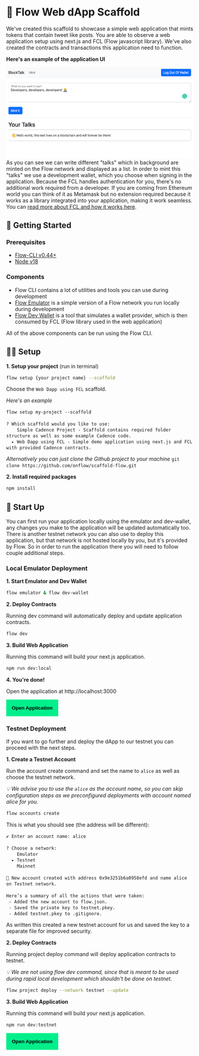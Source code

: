 # 👋  Flow Web dApp Scaffold
We've created this scaffold to showcase a simple web application that mints tokens that contain tweet like posts. 
You are able to observe a web application setup using next.js and FCL (Flow javascript library). 
We've also created the contracts and transactions this application need to function.

**Here's an example of the application UI**

![](./example_screen.png)
As you can see we can write different "talks" which in background are minted on the Flow network and displayed 
as a list. In order to mint this "talks" we use a development wallet, which you choose when 
signing in the application. Because the FCL handles authentication for you, there's no 
additional work required from a developer. If you are coming from Ethereum world you can 
think of it as Metamask but no extension required because it works as a library integrated 
into your application, making it work seamless. You can [read more about FCL and how it works here](https://developers.flow.com/tools/fcl-js#what-is-fcl).


## 🔨 Getting Started

### Prerequisites
- [Flow-CLI v0.44+](https://developers.flow.com/tools/flow-cli/install) 
- [Node v18](https://nodejs.org/en/download/)

### Components
- Flow CLI contains a lot of utilities and tools you can use during development
- [Flow Emulator](https://developers.flow.com/tools/emulator) is a simple version of a Flow network you run locally during development
- [Flow Dev Wallet](https://github.com/onflow/fcl-dev-wallet) is a tool that simulates a wallet provider, which is then consumed by FCL (Flow library used in the web application)

All of the above components can be run using the Flow CLI. 

## 👨‍💻 Setup

**1. Setup your project** (run in terminal)
```bash 
flow setup {your project name} --scaffold
```
Choose the `Web Dapp using FCL` scaffold.

_Here's an example_
```
flow setup my-project --scaffold

? Which scaffold would you like to use:
    Simple Cadence Project - Scaffold contains required folder structure as well as some example Cadence code.
  ▸ Web Dapp using FCL - Simple demo application using next.js and FCL with provided Cadence contracts.
```

_Alternatively you can just clone the Github project to your machine_
`git clone https://github.com/onflow/scaffold-flow.git`


**2. Install required packages**
```bash
npm install
```

## 🚧 Start Up

You can first run your application locally using the emulator and dev-wallet, 
any changes you make to the application will be updated automatically too. 
There is another testnet network you can also use to deploy this application, but 
that network is not hosted locally by you, but it's provided by Flow. So in order to run the 
application there you will need to follow couple additional steps.

### Local Emulator Deployment

**1. Start Emulator and Dev Wallet**
```bash
flow emulator & flow dev-wallet
```

**2. Deploy Contracts**

Running dev command will automatically deploy and update application contracts.

```bash
flow dev
```

**3. Build Web Application**

Running this command will build your next.js application.
```bash
npm run dev:local
```
**4. You're done!**

Open the application at http://localhost:3000

<button name="button" style="padding:15px;border:none;background-color:#00ef8b;font-weight:bold" onclick="http://localhost:3000">Open Application</button>


### Testnet Deployment
If you want to go further and deploy the dApp to our testnet you can proceed with the next steps.

**1. Create a Testnet Account**

Run the account create command and set the name to `alice` as well as choose the testnet network. 

_💡 We advise you to use the `alice` as the account name, so you can skip configuration steps as we preconfigured deployments with account named alice for you._
```bash
flow accounts create
```
This is what you should see (the address will be different):
```
✔ Enter an account name: alice

? Choose a network:
    Emulator
  ▸ Testnet
    Mainnet
    
🎉 New account created with address 0x9e3251b6a0958efd and name alice on Testnet network.

Here’s a summary of all the actions that were taken:
 - Added the new account to flow.json.
 - Saved the private key to testnet.pkey.
 - Added testnet.pkey to .gitignore.
```

As written this created a new testnet account for us and saved the key to a separate file for improved security.

**2. Deploy Contracts**

Running project deploy command will deploy application contracts to testnet. 

_💡 We are not using flow dev command, since that is meant to be used during rapid local development which shouldn't be done on testnet._ 

```bash
flow project deploy --network testnet --update
```

**3. Build Web Application**

Running this command will build your next.js application.
```bash
npm run dev:testnet
```

<button name="button" style="padding:15px;border:none;background-color:#00ef8b;font-weight:bold" onclick="http://localhost:3000">Open Application</button>
